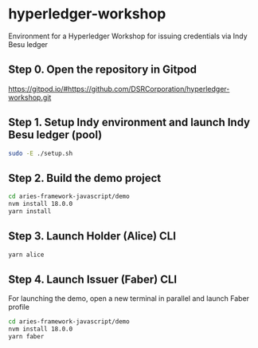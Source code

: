 # hyperledger-workshop
Environment for a Hyperledger Workshop for issuing credentials via Indy Besu ledger


## Step 0. Open the repository in Gitpod

https://gitpod.io/#https://github.com/DSRCorporation/hyperledger-workshop.git

## Step 1. Setup Indy environment and launch Indy Besu ledger (pool)

```bash
sudo -E ./setup.sh
```

## Step 2. Build the demo project

```bash
cd aries-framework-javascript/demo
nvm install 18.0.0
yarn install
```

## Step 3. Launch Holder (Alice) CLI

```bash
yarn alice
```

## Step 4. Launch Issuer (Faber) CLI

For launching the demo, open a new terminal in parallel and launch Faber profile

```bash
cd aries-framework-javascript/demo
nvm install 18.0.0
yarn faber
```
